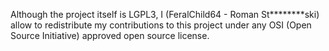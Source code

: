 
Although the project itself is LGPL3, I (FeralChild64 - Roman St********ski) allow to redistribute
my contributions to this project under any OSI (Open Source Initiative) approved open source license.
